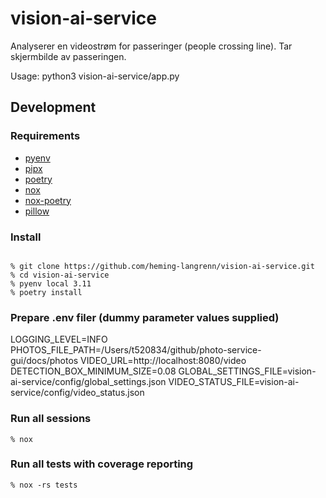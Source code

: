 # vision-ai-service

Analyserer en videostrøm for passeringer (people crossing line). Tar skjermbilde av passeringen. 

Usage: python3 vision-ai-service/app.py

## Development
### Requirements
- [pyenv](https://github.com/pyenv/pyenv-installer)
- [pipx](https://github.com/pipxproject/pipx)
- [poetry](https://python-poetry.org/)
- [nox](https://nox.thea.codes/en/stable/)
- [nox-poetry](https://github.com/cjolowicz/nox-poetry)
- [pillow](https://pypi.org/project/Pillow/)


### Install
```

% git clone https://github.com/heming-langrenn/vision-ai-service.git
% cd vision-ai-service
% pyenv local 3.11
% poetry install
```

### Prepare .env filer (dummy parameter values supplied)
LOGGING_LEVEL=INFO
PHOTOS_FILE_PATH=/Users/t520834/github/photo-service-gui/docs/photos
VIDEO_URL=http://localhost:8080/video
DETECTION_BOX_MINIMUM_SIZE=0.08
GLOBAL_SETTINGS_FILE=vision-ai-service/config/global_settings.json
VIDEO_STATUS_FILE=vision-ai-service/config/video_status.json

### Run all sessions
```
% nox
```
### Run all tests with coverage reporting
```
% nox -rs tests
```